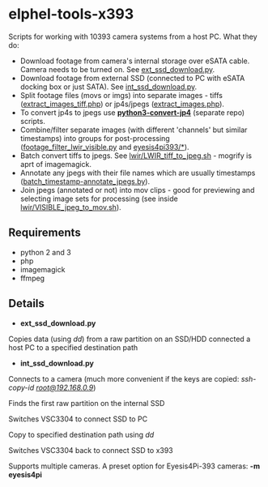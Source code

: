 # elphel-tools-x393

Scripts for working with 10393 camera systems from a host PC.
What they do:
* Download footage from camera's internal storage over eSATA cable. Camera needs to be turned on. See [ext_ssd_download.py](ext_ssd_download.py).
* Download footage from external SSD (connected to PC with eSATA docking box or just SATA). See [int_ssd_download.py](int_ssd_download.py).
* Split footage files (movs or imgs) into separate images - tiffs ([extract_images_tiff.php](extract_images_tiff.php)) or jp4s/jpegs ([extract_images.php](extract_images.php)).
* To convert jp4s to jpegs use [**python3-convert-jp4**](https://git.elphel.com/Elphel/python3-convert-jp4) (separate repo) scripts.
* Combine/filter separate images (with different 'channels' but similar timestamps) into groups for post-processing ([footage_filter_lwir_visible.py](footage_filter_lwir_visible.py) and [eyesis4pi393/*](eyesis4pi393)).
* Batch convert tiffs to jpegs. See [lwir/LWIR_tiff_to_jpeg.sh](lwir/LWIR_tiff_to_jpeg.sh) - mogrify is aprt of imagemagick.
* Annotate any jpegs with their file names which are usually timestamps ([batch_timestamp-annotate_jpegs.by](batch_timestamp-annotate_jpegs.py)).
* Join jpegs (annotated or not) into mov clips - good for previewing and selecting image sets for processing (see inside [lwir/VISIBLE_jpeg_to_mov.sh](lwir/LWIR_jpeg_to_mov.sh)).

## Requirements
* python 2 and 3
* php
* imagemagick
* ffmpeg

## Details

* **ext_ssd_download.py**

Copies data (using *dd*) from a raw partition on an SSD/HDD connected a host PC to a specified destination path

* **int_ssd_download.py**

Connects to a camera (much more convenient if the keys are copied: *ssh-copy-id root@192.168.0.9*)

Finds the first raw partition on the internal SSD

Switches VSC3304 to connect SSD to PC

Copy to specified destination path using *dd*

Switches VSC3304 back to connect SSD to x393

Supports multiple cameras. A preset option for Eyesis4Pi-393 cameras: **-m eyesis4pi**
